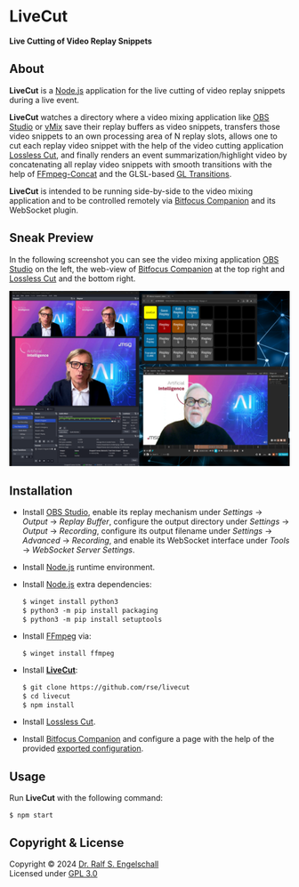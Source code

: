 
LiveCut
=======

**Live Cutting of Video Replay Snippets**

About
-----

**LiveCut** is a [Node.js](https://nodejs.org) application for the live cutting
of video replay snippets during a live event.

**LiveCut** watches a directory where a video mixing application like
[OBS Studio](https://obsproject.com) or [vMix](https://www.vmix.com)
save their replay buffers as video snippets, transfers those
video snippets to an own processing area of N replay slots, allows one
to cut each replay video snippet with the help of the video cutting
application [Lossless Cut](https://github.com/mifi/lossless-cut), and
finally renders an event summarization/highlight video by concatenating
all replay video snippets with smooth transitions with the help of
[FFmpeg-Concat](https://www.npmjs.com/package/ffmpeg-concat)
and the GLSL-based [GL Transitions](https://gl-transitions.com/).

**LiveCut** is intended to be running side-by-side to the video
mixing application and to be controlled remotely via
[Bitfocus Companion](https://bitfocus.io/companion) and its
WebSocket plugin.

Sneak Preview
-------------

In the following screenshot you can see the video mixing
application [OBS Studio](https://obsproject.com) on
the left, the web-view of
[Bitfocus Companion](https://bitfocus.io/companion) at
the top right and
[Lossless Cut](https://github.com/mifi/lossless-cut) and
the bottom right.

![screenshot](screenshot.png)

Installation
------------

- Install [OBS Studio](https://obsproject.com), enable
  its replay mechanism under <i>Settings</i> &rarr;
  <i>Output</i> &rarr; <i>Replay Buffer</i>,
  configure the output directory under <i>Settings</i> &rarr;
  <i>Output</i> &rarr; <i>Recording</i>,
  configure its output filename under <i>Settings</i> &rarr;
  <i>Advanced</i> &rarr; <i>Recording</i>,
  and enable its WebSocket interface under
  <i>Tools</i> &rarr; <i>WebSocket Server Settings</i>.

- Install [Node.js](https://nodejs.org) runtime environment.

- Install [Node.js](https://nodejs.org) extra dependencies:

    ```
    $ winget install python3
    $ python3 -m pip install packaging
    $ python3 -m pip install setuptools
    ```

- Install [FFmpeg](https://www.ffmpeg.org) via:

    ```
    $ winget install ffmpeg
    ```

- Install [**LiveCut**](https://github.com/rse/livecut):

    ```
    $ git clone https://github.com/rse/livecut
    $ cd livecut
    $ npm install
    ```

- Install [Lossless Cut](https://github.com/mifi/lossless-cut).

- Install [Bitfocus Companion](https://bitfocus.io/companion)
  and configure a page with the help of the provided
  [exported configuration](src/livecut,companionconfig).

Usage
-----

Run **LiveCut** with the following command:

```
$ npm start
```

Copyright & License
-------------------

Copyright &copy; 2024 [Dr. Ralf S. Engelschall](mailto:rse@engelschall.com)<br/>
Licensed under [GPL 3.0](https://spdx.org/licenses/GPL-3.0-only)

